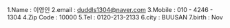 1.Name : 이영인
2.email : duddls1304@naver.com
3.Mobile : 010 - 4246 - 1304
4.Zip Code : 10000
5.Tel : 0120-213-2133
6.city : BUUSAN
7.birth : Nov